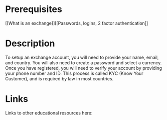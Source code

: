 # Prerequisites
[[What is an exchange]][[Passwords, logins, 2 factor authentication]]

# Description
  
To setup an exchange account, you will need to provide your name, email, and country. You will also need to create a password and select a currency. Once you have registered, you will need to verify your account by providing your phone number and ID. This process is called KYC (Know Your Customer), and is required by law in most countries.

# Links
Links to other educational resources here: